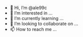- 👋 Hi, I’m @ale99c
- 👀 I’m interested in ...
- 🌱 I’m currently learning ...
- 💞️ I’m looking to collaborate on ...
- 📫 How to reach me ...

<!---
ale99c/ale99c is a ✨ special ✨ repository because its `README.md` (this file) appears on your GitHub profile.
You can click the Preview link to take a look at your changes.
--->
